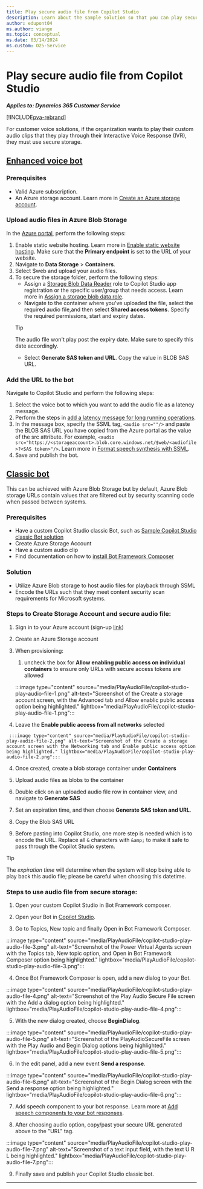 ```yaml
---
title: Play secure audio file from Copilot Studio
description: Learn about the sample solution so that you can play secure audio files from Copilot Studio classic.
author: edupont04
ms.author: viange
ms.topic: conceptual
ms.date: 03/14/2024
ms.custom: O25-Service
---
```


# Play secure audio file from Copilot Studio

***Applies to: Dynamics 365 Customer Service***

[!INCLUDE[pva-rebrand](../includes/pva-rebrand.md)]

For customer voice solutions, if the organization wants to play their custom audio clips that they play through their Interactive Voice Response (IVR), they must use secure storage.


## [Enhanced voice bot](#tab/enhancedvoicebot)

 ### Prerequisites

 - Valid Azure subscription.
 - An Azure storage account. Learn more in [Create an Azure storage account](/azure/storage/common/storage-account-create).

 ### Upload audio files in Azure Blob Storage

  In the [Azure portal](https://portal.azure.com), perform the following steps:  

   1. Enable static website hosting. Learn more in [Enable static website hosting](/azure/storage/blobs/storage-blob-static-website-how-to?tabs=azure-portal). Make sure that the **Primary endpoint** is set to the URL of your website.
   1. Navigate to **Data Storage** > **Containers**.
   1. Select $web and upload your audio files. 
   1. To secure the storage folder, perform the following steps:
       -  Assign a [Storage Blob Data Reader](/azure/role-based-access-control/built-in-roles/storage#storage-blob-data-reader) role to Copilot Studio app registration or the specific user/group that needs access. Learn more in [Assign a storage blob data role](/azure/storage/blobs/storage-auth-abac-portal#step-3-assign-a-storage-blob-data-role).
       - Navigate to the container where you've uploaded the file, select the required audio file,and then select **Shared access tokens**. Specify the required permissions, start and expiry dates.
        > [!TIP]
        > The audio file won't play post the expiry date. Make sure to specify this date accordingly.
       - Select **Generate SAS token and URL**. Copy the value in BLOB SAS URL.
  
  ### Add the URL to the bot

  Navigate to Copilot Studio and perform the following steps:

   1. Select the voice bot to which you want to add the audio file as a latency message.
   1. Perform the steps in [add a latency message for long running operations](/microsoft-copilot-studio/voice-configuration#add-a-latency-message-for-long-running-operations).
   1. In the message box, specify the SSML tag, `<audio src=""/>` and paste the BLOB SAS URL you have copied from the Azure portal as the value of the src attribute. For example, `<audio src="https://<storageaccount>.blob.core.windows.net/$web/<audiofile>?<SAS token>"/>`. Learn more in [Format speech synthesis with SSML](https://learn.microsoft.com/en-us/microsoft-copilot-studio/voice-configuration#format-speech-synthesis-with-ssml).
   1. Save and publish the bot.
   
## [Classic bot](#tab/classicbot)


 This can be achieved with Azure Blob Storage but by default, Azure Blob storage URLs contain values that are filtered out by security scanning code when passed between systems.

 ### Prerequisites
  - Have a custom Copilot Studio classic Bot, such as [Sample Copilot Studio classic Bot solution](https://github.com/microsoft/Dynamics-365-FastTrack-Implementation-Assets/tree/master/Customer%20Service/ComponentLibrary/PVA/PlayAudioFile/sampleartifacts/PlaySecureAudioFilefromPVA_1_0_0_1.zip)
  - Create Azure Storage Account
  - Have a custom audio clip
  - Find documentation on how to [install Bot Framework Composer](/composer/install-composer?tabs=windows)

 ### Solution

 - Utilize Azure Blob storage to host audio files for playback through SSML
 - Encode the URLs such that they meet content security scan requirements for Microsoft systems.

 ### Steps to Create Storage Account and secure audio file:

 1. Sign in to your Azure account (sign-up [link](https://azure.microsoft.com/free/))

 2. Create an Azure Storage account

 3. When provisioning:
   
    1. uncheck the box for **Allow enabling public access on individual containers** to ensure only URLs with secure access tokens are allowed

     :::image type="content" source="media/PlayAudioFile/copilot-studio-play-audio-file-1.png" alt-text="Screenshot of the Create a storage account screen, with the Advanced tab and Allow enablic public access option being highlighted." lightbox="media/PlayAudioFile/copilot-studio-play-audio-file-1.png":::

   2. Leave the **Enable public access from all networks** selected

     :::image type="content" source="media/PlayAudioFile/copilot-studio-play-audio-file-2.png" alt-text="Screenshot of the Create a storage account screen with the Networking tab and Enable public access option being highlighted." lightbox="media/PlayAudioFile/copilot-studio-play-audio-file-2.png":::

 4. Once created, create a blob storage container under **Containers**

 5. Upload audio files as blobs to the container

 6. Double click on an uploaded audio file row in container view, and navigate to **Generate SAS**

 7. Set an expiration time, and then choose **Generate SAS token and URL**.

 8. Copy the Blob SAS URL

 9. Before pasting into Copilot Studio, one more step is needed which is to encode the URL. Replace all `&` characters with  `&amp;` to make it safe to pass through the Copilot Studio system.

  > [!TIP]
  > The *expiration time* will determine when the system will stop being able to play back this audio file; please be careful when choosing this datetime.

 ### Steps to use audio file from secure storage:

 1. Open your custom Copilot Studio in Bot Framework composer.

 2. Open your Bot in [Copilot Studio](https://copilotstudio.microsoft.com/).

 3. Go to Topics, New topic and finally Open in Bot Framework Composer.

   :::image type="content" source="media/PlayAudioFile/copilot-studio-play-audio-file-3.png" alt-text="Screenshot of the Power Virtual Agents screen with the Topics tab, New topic option, and Open in Bot Framework Composer option being highlighted." lightbox="media/PlayAudioFile/copilot-studio-play-audio-file-3.png":::

 4. Once Bot Framework Composer is open, add a new dialog to your Bot.

   :::image type="content" source="media/PlayAudioFile/copilot-studio-play-audio-file-4.png" alt-text="Screenshot of the Play Audio Secure File screen with the Add a dialog option being highlighted." lightbox="media/PlayAudioFile/copilot-studio-play-audio-file-4.png":::

 5. With the new dialog created, choose **BeginDialog**.

   :::image type="content" source="media/PlayAudioFile/copilot-studio-play-audio-file-5.png" alt-text="Screenshot of the PlayAudioSecureFile screen with the Play Audio and Begin Dialog options being highlighted." lightbox="media/PlayAudioFile/copilot-studio-play-audio-file-5.png":::

 6. In the edit panel, add a new event **Send a response**.

   :::image type="content" source="media/PlayAudioFile/copilot-studio-play-audio-file-6.png" alt-text="Screenshot of the Begin Dialog screen with the Send a response option being highlighted." lightbox="media/PlayAudioFile/copilot-studio-play-audio-file-6.png":::

 7. Add speech component to your bot response. Learn more at [Add speech components to your bot responses](/composer/concept-speech?tabs=v2x#add-speech-components-to-your-bot-responses).

 8. After choosing audio option, copy/past your secure URL generated above to the "URL" tag.

   :::image type="content" source="media/PlayAudioFile/copilot-studio-play-audio-file-7.png" alt-text="Screenshot of a text input field, with the text U R L being highlighted." lightbox="media/PlayAudioFile/copilot-studio-play-audio-file-7.png":::

 9. Finally save and publish your Copilot Studio classic bot.

---